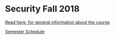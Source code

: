 # Security Fall 2018

[Read here, for general information about the course](https://docs.google.com/document/d/1GsCttfAA69OtsOAwMhhjMzj4wpnOHzbjp5yq9mHYavY/edit?usp=sharing)

[Semester Schedule](https://docs.google.com/document/d/1MRqZbxAn_gKOMoRRz-qwiCPbicjBuoFnRR2Zo-GQSc8/edit?usp=sharing)
